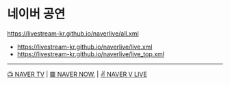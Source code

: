 # 네이버 공연
https://livestream-kr.github.io/naverlive/all.xml
- https://livestream-kr.github.io/naverlive/live.xml
- https://livestream-kr.github.io/naverlive/live_top.xml

---

[📺 NAVER TV](https://github.com/LIVESTREAM-KR/navertv) | [🟥 NAVER NOW.](https://github.com/LIVESTREAM-KR/navernow) | [✌ NAVER V LIVE](https://github.com/LIVESTREAM-KR/vlive)
